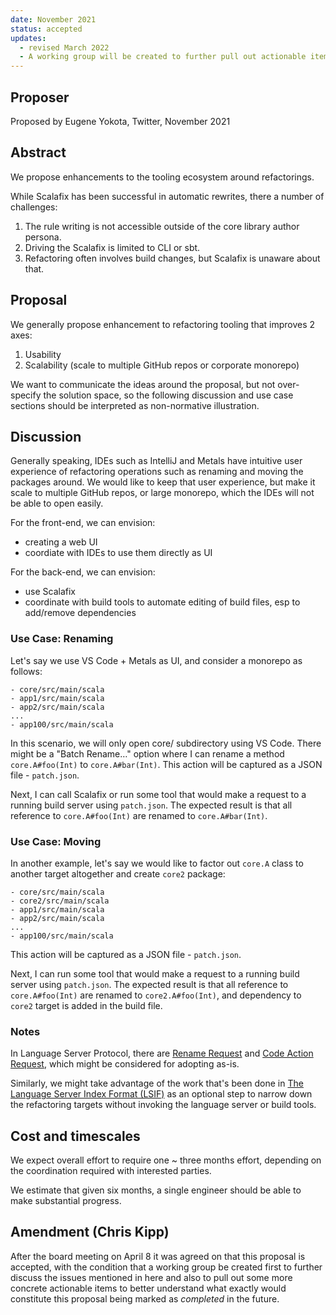 ```yaml
---
date: November 2021
status: accepted
updates:
  - revised March 2022
  - A working group will be created to further pull out actionable items from this proposal before any work will begin.
---
```


## Proposer

Proposed by Eugene Yokota, Twitter, November 2021

## Abstract

We propose enhancements to the tooling ecosystem around refactorings.

While Scalafix has been successful in automatic rewrites, there a number of challenges:

1. The rule writing is not accessible outside of the core library author persona.
2. Driving the Scalafix is limited to CLI or sbt.
3. Refactoring often involves build changes, but Scalafix is unaware about that.

## Proposal

We generally propose enhancement to refactoring tooling that improves 2 axes:
1. Usability
2. Scalability (scale to multiple GitHub repos or corporate monorepo)

We want to communicate the ideas around the proposal, but not over-specify the solution space,
so the following discussion and use case sections should be interpreted as non-normative illustration.

## Discussion

Generally speaking, IDEs such as IntelliJ and Metals have intuitive user experience
of refactoring operations such as renaming and moving the packages around.
We would like to keep that user experience, but make it scale to multiple GitHub repos, or large monorepo,
which the IDEs will not be able to open easily.

For the front-end, we can envision:
- creating a web UI
- coordiate with IDEs to use them directly as UI

For the back-end, we can envision:
- use Scalafix
- coordinate with build tools to automate editing of build files, esp to add/remove dependencies

### Use Case: Renaming

Let's say we use VS Code + Metals as UI, and consider a monorepo as follows:

```
- core/src/main/scala
- app1/src/main/scala
- app2/src/main/scala
...
- app100/src/main/scala
```

In this scenario, we will only open core/ subdirectory using VS Code. There might be a "Batch Rename…" option where I can rename a method `core.A#foo(Int)` to `core.A#bar(Int)`. This action will be captured as a JSON file - `patch.json`.

Next, I can call Scalafix or run some tool that would make a request to a running build server using `patch.json`. The expected result is that all reference to `core.A#foo(Int)` are renamed to `core.A#bar(Int)`.

### Use Case: Moving

In another example, let's say we would like to factor out `core.A` class to another target altogether and create `core2` package:

```
- core/src/main/scala
- core2/src/main/scala
- app1/src/main/scala
- app2/src/main/scala
...
- app100/src/main/scala
```

This action will be captured as a JSON file - `patch.json`.

Next, I can run some tool that would make a request to a running build server using `patch.json`. The expected result is that all reference to `core.A#foo(Int)` are renamed to `core2.A#foo(Int)`, and dependency to `core2` target is added in the build file.

### Notes

In Language Server Protocol, there are [Rename Request][lsp-rename] and [Code Action Request][lsp-car], which might be considered for adopting as-is.

Similarly, we might take advantage of the work that's been done in [The Language Server Index Format (LSIF)][lsif] as an optional step to narrow down the refactoring targets without invoking the language server or build tools.

## Cost and timescales

We expect overall effort to require one ~ three months effort, depending on the coordination required with interested parties.

We estimate that given six months, a single engineer should be able to make substantial progress.
 
## Amendment (Chris Kipp)

After the board meeting on April 8 it was agreed on that this proposal is
accepted, with the condition that a working group be created first to further
discuss the issues mentioned in here and also to pull out some more concrete
actionable items to better understand what exactly would constitute this
proposal being marked as *completed* in the future.

  [lsp-rename]: https://microsoft.github.io/language-server-protocol/specifications/specification-current/#textDocument_rename
  [lsp-car]: https://microsoft.github.io/language-server-protocol/specifications/specification-current/#textDocument_codeAction
  [lsif]: https://code.visualstudio.com/blogs/2019/02/19/lsif
  [lsif-java]: https://sourcegraph.github.io/lsif-java/
